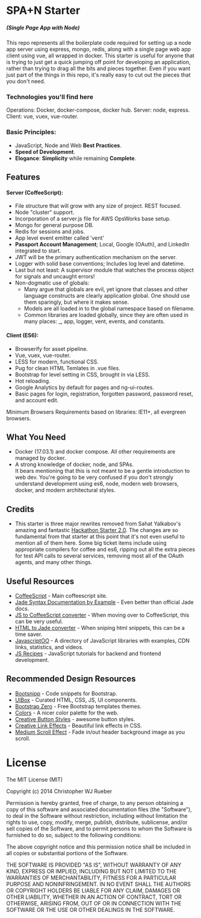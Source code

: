 
# SPA+N Starter
##### (Single Page App with Node)

This repo represents all the boilerplate code required for setting up a node app server using express, mongo, redis, along with a single page web app client using vue, all wrapped in docker. This starter is useful for anyone that is trying to just get a quick jumping off point for developing an application, rather than trying to drag all the bits and pieces together. Even if you want just part of the things in this repo, it's really easy to cut out the pieces that you don't need.

### Technologies you'll find here

Operations: Docker, docker-compose, docker hub.
Server: node, express.
Client: vue, vuex, vue-router.

### Basic Principles:

* JavaScript, Node and Web **Best Practices**.
* **Speed of Development**.
* **Elogance**: **Simplicity** while remaining **Complete**.


## Features

#### Server (CoffeeScript):

- File structure that will grow with any size of project. REST focused.
- Node "cluster" support.
- Incorporation of a server.js file for AWS OpsWorks base setup.
- Mongo for general purpose DB.
- Redis for sessions and jobs.
- App level event emitter called 'vent'
- **Passport Account Management**; Local, Google (OAuth), and LinkedIn integrated to start.
- JWT will be the primary authentication mechanism on the server.
- Logger with solid base conventions; Includes log level and datetime.
- Last but not least: A supervisor module that watches the process object for signals and uncaught errors!
- Non-dogmatic use of globals:
  - Many argue that globals are evil, yet ignore that classes and other language constructs are clearly application global. One should use them sparingly, but where it makes sense.
  - Models are all loaded in to the global namespace based on filename.
  - Common libraries are loaded globally, since they are often used in many places: _, app, logger, vent, events, and constants. 

#### Client (ES6):

- Browserify for asset pipeline.
- Vue, vuex, vue-router.
- LESS for modern, functional CSS.
- Pug for clean HTML Temlates in .vue files.
- Bootstrap for level setting in CSS, brought in via LESS.
- Hot reloading.
- Google Analytics by default for pages and ng-ui-routes.
- Basic pages for login, registration, forgotten password, password reset, and account edit.

Minimum Browsers Requirements based on libraries: IE11+, all evergreen browsers.


## What You Need

* Docker (17.03.1) and docker compose. All other requirements are managed by docker.
* A strong knowledge of docker, node, and SPAs.<br/>
  It bears mentioning that this is not meant to be a gentle introduction to web dev. You're going to be very confused if you don't strongly understand development using es6, node, modern web browsers, docker, and modern architectural styles.


## Credits

* This starter is three major rewrites removed from Sahat Yalkabov's amazing and fantastic [Hackathon Starter 2.0](https://github.com/sahat/hackathon-starter). The changes are so fundamental from that starter at this point that it's not even useful to mention all of them here. Some big ticket items include using appropriate compilers for coffee and es6, ripping out all the extra pieces for test API calls to several services, removing most all of the OAuth agents, and many other things.


## Useful Resources

- [CoffeeScript](http://coffeescript.org/) - Main coffeescript site.
- [Jade Syntax Documentation by Example](http://naltatis.github.io/jade-syntax-docs/#attributes) - Even better than official Jade docs.
- [JS to CoffeeScript converter](http://js2coffee.org/) - When moving over to CoffeeScript, this can be very useful.
- [HTML to Jade converter](http://html2jade.org/) - When sniping html snippets, this can be a time saver.
- [JavascriptOO](http://www.javascriptoo.com/) - A directory of JavaScript libraries with examples, CDN links, statistics, and videos.
- [JS Recipes](http://jsrecipes.org) - JavaScript tutorials for backend and frontend development.

## Recommended Design Resources

- [Bootsnipp](http://bootsnipp.com/) - Code snippets for Bootstrap.
- [UIBox](http://www.uibox.in) - Curated HTML, CSS, JS, UI components.
- [Bootstrap Zero](http://bootstrapzero.com/) - Free Bootstrap templates themes.
- [Colors](http://clrs.cc) - A nicer color palette for the web.
- [Creative Button Styles](http://tympanus.net/Development/CreativeButtons/) - awesome button styles.
- [Creative Link Effects](http://tympanus.net/Development/CreativeLinkEffects/) - Beautiful link effects in CSS.
- [Medium Scroll Effect](http://codepen.io/andreasstorm/pen/pyjEh) - Fade in/out header background image as you scroll.


# License

The MIT License (MIT)

Copyright (c) 2014 Christopher WJ Rueber

Permission is hereby granted, free of charge, to any person obtaining a copy of this software and associated documentation files (the "Software"), to deal in the Software without restriction, including without limitation the rights to use, copy, modify, merge, publish, distribute, sublicense, and/or sell copies of the Software, and to permit persons to whom the Software is furnished to do so, subject to the following conditions:

The above copyright notice and this permission notice shall be included in all copies or substantial portions of the Software.

THE SOFTWARE IS PROVIDED "AS IS", WITHOUT WARRANTY OF ANY KIND, EXPRESS OR IMPLIED, INCLUDING BUT NOT LIMITED TO THE WARRANTIES OF MERCHANTABILITY, FITNESS FOR A PARTICULAR PURPOSE AND NONINFRINGEMENT. IN NO EVENT SHALL THE AUTHORS OR COPYRIGHT HOLDERS BE LIABLE FOR ANY CLAIM, DAMAGES OR OTHER LIABILITY, WHETHER IN AN ACTION OF CONTRACT, TORT OR OTHERWISE, ARISING FROM, OUT OF OR IN CONNECTION WITH THE SOFTWARE OR THE USE OR OTHER DEALINGS IN THE SOFTWARE.
